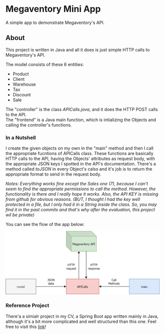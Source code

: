 # Megaventory Mini App

A simple app to demonstrate Megaventory's API.

## About
This project is written in Java and all it does is just simple HTTP calls to Megaventory's API.  

The model consists of these 6 entities: 
* Product  
* Client  
* Warehouse  
* Tax  
* Discount  
* Sale

The "controller" is the class *APICalls.java*, and it does the HTTP POST calls to the API.  
The "frontend" is a Java main function, which is intializing the Objects and calling the controller's functions.

### In a Nutshell
I create the given objects on my own in the "main" method and then I call the appropriate fucntions of APICalls class. These functions are basically HTTP calls to the API, having the Objects' attributes as request body, with the appropriate JSON keys I spotted in the API's documentation. 
There's a method called *toJSON* in every Object's calss and it's job is to return the appropriate format to send in the request body.  

*Notes: Everything works fine except the Sales one (7), because I can't seem to find the appropriate permissions to call the method. However, the functionality is there and I really hope it works. Also, the API KEY is missing from github for obvious reasons. (BUT, I thought I had the key well protected in a file, but I only had it in a String inside the class. So, you may find it in the past commits and that's why after the evaluation, this project wil be private)*

You can see the flow of the app below: 

![Flow](Diagrams/Flow.png)

### Reference Project

There'a a simialr project in my CV, a Spring Boot app written mainly in Java, although it's a bit more complicated and well structured than this one. Feel free to visit this [link][1]!

[1]: https://github.com/PanagiotisNtymenos/OMDb-API-Web-Design "OMDb Spring Boot App"
